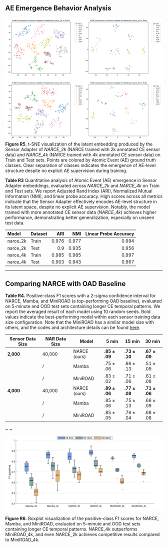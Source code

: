 ## AE Emergence Behavior Analysis
![alt text](combined_tsne_plots.png)
**Figure R5.** t-SNE visualization of the latent embedding produced by the Sensor Adapter of *NARCE_2k* (NARCE trained with 2k annotated CE sensor data) and *NARCE_4k* (NARCE trained with 4k annotated CE sensor data) on Train and Test sets. Points are colored by Atomic Event (AE) ground truth classes. Clear separation of classes indicates the emergence of AE-level structure despite no explicit AE supervision during training.

**Table R3** Quantitative analysis of Atomic Event (AE) emergence in Sensor Adapter embeddings, evaluated across *NARCE_2k* and *NARCE_4k* on Train and Test sets. We report Adjusted Rand Index (ARI), Normalized Mutual Information (NMI), and linear probe accuracy. High scores across all metrics indicate that the Sensor Adapter effectively encodes AE-level structure in its latent space, despite no explicit AE supervision. Notably, the model trained with more annotated CE sensor data (*NARCE_4k*) achieves higher performance, demonstrating better generalization, especially on unseen test data.

| Model    | Dataset   |   ARI |   NMI |   Linear Probe Accuracy |
|:---------|:----------|------:|------:|-----------------------:|
| narce_2k | Train     | 0.976 | 0.977 |                  0.994 |
| narce_2k | Test      | 0.9   | 0.935 |                  0.956 |
| narce_4k | Train     | 0.985 | 0.985 |                  0.997 |
| narce_4k | Test      | 0.903 | 0.943 |                  0.967 |



--- 
## Comparing NARCE with OAD Baseline

**Table R4.** Positive-class F1 scores with a 2-sigma confidence interval for NARCE, Mamba, and MiniROAD (a top-performing OAD baseline), evaluated on 5-minute and OOD test sets containing longer CE temporal patterns. We report the averaged result of each model using 10 random seeds. Bold values indicate the best-performing model within each sensor training data size configuration. Note that the MiniROAD has a similar model size with others, and the codes and architecture details can be found [here](https://anonymous.4open.science/r/icml2025-narce-rebuttal-6BD2/MiniROAD/main_ced.py).

| Sensor Data Size | NAR Data Size | Model     | 5 min         | 15 min         | 30 min         |
|-----------|-----------------|---------------|---------------|---------------|---------------|
| **2,000**            | 40,000        | NARCE (ours)   | **.85 ± .09** | **.73 ± .10**     | **.67 ± .09**     |
|          |     /    | Mamba | .75 ± .06     | .66 ± .13     | .51 ± .09     |
|       |    /    | MiniROAD | .83 ± .02     | .71 ± .06     | .61 ± .08   
| **4,000**            | 40,000        | NARCE (ours)    | **.89 ± .06** | **.77 ± .08**     | **.71 ± .06**     |
|           |    /    | Mamba | .85 ± .06     | .75 ± .13     | .66 ± .09     |
|           |   /     | MiniROAD | .85 ± .05 | .76 ± .04 | .68 ± .08  |


~
~

![alt text](OAD_baseline.png)

**Figure R6.** Boxplot visualization of the positive-class F1 scores for NARCE, Mamba, and MiniROAD, evaluated on 5-minute and OOD test sets containing longer CE temporal patterns. NARCE_4k outperforms MiniROAD_4k, and even NARCE_2k achieves competitive results compared to MiniROAD_4k. 
